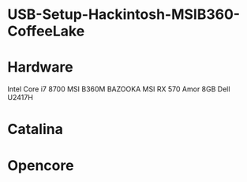 # USB-Setup-Hackintosh-MSIB360-CoffeeLake

# Hardware
Intel Core i7 8700
MSI B360M BAZOOKA
MSI RX 570 Amor 8GB
Dell U2417H

# Catalina

# Opencore
